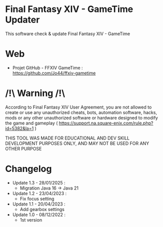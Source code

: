 # Final Fantasy XIV - GameTime Updater

This software check & update Final Fantasy XIV - GameTime

# Web

* Projet GitHub - FFXIV GameTime :  
https://github.com/Jo44/ffxiv-gametime  

# /!\ Warning /!\\

According to Final Fantasy XIV User Agreement, you are not allowed to create or use any unauthorized cheats, bots, automation software, hacks, mods or any other unauthorized software or hardware designed to modify the game and gameplay ( https://support.na.square-enix.com/rule.php?id=5382&la=1 )

THIS TOOL WAS MADE FOR EDUCATIONAL AND DEV SKILL DEVELOPMENT PURPOSES ONLY, AND MAY NOT BE USED FOR ANY OTHER PURPOSE

# Changelog

* Update 1.3 - 28/01/2025 :  
  * Migration Java 16 -> Java 21
* Update 1.2 - 23/04/2023 :
  * Fix focus setting
* Update 1.1 - 20/04/2023 :
  * Add gearbox settings
* Update 1.0 - 08/12/2022 :
  * 1st version
